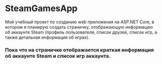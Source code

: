 # SteamGamesApp
Мой учебный проект по созданию web приложения на ASP.NET Core, в котором я планирую создать страничку, отображающую информацию об аккаунте Steam
(профиль пользователя, список друзей, список игр, а также детальная информация об играх).

### Пока что на страничке отображается краткая информация об аккаунте Steam и список игр аккаунта.

